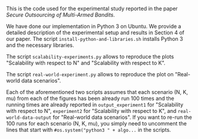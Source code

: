 This is the code used for the experimental study reported in the paper *Secure Outsourcing of Multi-Armed Bandits*.

We have done our implementation in Python 3 on Ubuntu.
We provide a detailed description of the experimental setup and results in Section 4 of our paper.
The script `install-python-and-libraries.sh` installs Python 3 and the necessary libraries.

The script `scalability-experiments.py` allows to reproduce the plots "Scalability with respect to N" and "Scalability with respect to K".

The script `real-world-experiment.py` allows to reproduce the plot on "Real-world data scenarios".

Each of the aforementioned two scripts assumes that each scenario (N, K, mu) from each of the figures has been already run 100 times and the running times are already reported in `output_experiment1` for "Scalability with respect to N", `experiment2` for "Scalability with respect to K", and `real-world-data-output` for "Real-world data scenarios".
If you want to re-run the 100 runs for each scenario (N, K, mu), you simply need to uncomment the lines that start with `#os.system("python3 " + algo...` in the scripts.
